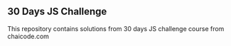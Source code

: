 ## 30 Days JS Challenge

This repository contains solutions from 30 days JS challenge course from chaicode.com

